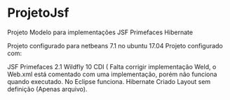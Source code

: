 # ProjetoJsf
Projeto Modelo para implementações JSF Primefaces Hibernate 

Projeto configurado para netbeans 7.1 no ubuntu 17.04
Projeto configurado com:

JSF 
Primefaces 2.1
Wildfly 10
CDI ( Falta corrigir implementação Weld, o Web.xml está comentado com uma implementação, porém não funciona quando executado. No Eclipse funciona.
Hibernate
Criado Layout sem definição (Apenas arquivo).
